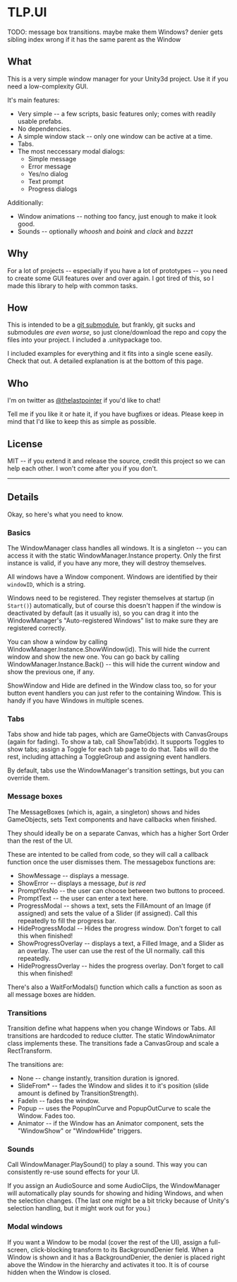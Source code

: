 # TLP.UI


TODO:
message box transitions. maybe make them Windows?
denier gets sibling index wrong if it has the same parent as the Window


## What
This is a very simple window manager for your Unity3d project. Use it if you need a low-complexity GUI.

It's main features:
* Very simple -- a few scripts, basic features only; comes with readily usable prefabs.
* No dependencies.
* A simple window stack -- only one window can be active at a time.
* Tabs.
* The most neccessary modal dialogs:
	* Simple message
	* Error message
	* Yes/no dialog
	* Text prompt
	* Progress dialogs

Additionally:
* Window animations -- nothing too fancy, just enough to make it look good.
* Sounds -- optionally _whoosh_ and _boink_ and _clack_ and _bzzzt_
	
## Why
For a lot of projects -- especially if you have a lot of prototypes -- you need to create some GUI features over and over again. I got tired of this, so I made this library to help with common tasks.

## How
This is intended to be a [git submodule](https://git-scm.com/docs/git-submodule), but frankly, git sucks and submodules _are even worse_, so just clone/download the repo and copy the files into your project. I included a .unitypackage too.

I included examples for everything and it fits into a single scene easily. Check that out. A detailed explanation is at the bottom of this page.

## Who
I'm on twitter as [@thelastpointer](https://twitter.com/thelastpointer) if you'd like to chat!

Tell me if you like it or hate it, if you have bugfixes or ideas. Please keep in mind that I'd like to keep this as simple as possible.

## License
MIT -- if you extend it and release the source, credit this project so we can help each other. I won't come after you if you don't.

---

## Details
Okay, so here's what you need to know.

### Basics

The WindowManager class handles all windows. It is a singleton -- you can access it with the static WindowManager.Instance property. Only the first instance is valid, if you have any more, they will destroy themselves.

All windows have a Window component. Windows are identified by their `windowID`, which is a string.

Windows need to be registered. They register themselves at startup (in `Start()`) automatically, but of course this doesn't happen if the window is deactivated by default (as it usually is), so you can drag it into the WindowManager's "Auto-registered Windows" list to make sure they are registered correctly.

You can show a window by calling WindowManager.Instance.ShowWindow(id). This will hide the current window and show the new one. You can go back by calling WindowManager.Instance.Back() -- this will hide the current window and show the previous one, if any.

ShowWindow and Hide are defined in the Window class too, so for your button event handlers you can just refer to the containing Window. This is handy if you have Windows in multiple scenes.

### Tabs
Tabs show and hide tab pages, which are GameObjects with CanvasGroups (again for fading). To show a tab, call ShowTab(idx). It supports Toggles to show tabs; assign a Toggle for each tab page to do that. Tabs will do the rest, including attaching a ToggleGroup and assigning event handlers.

By default, tabs use the WindowManager's transition settings, but you can override them.

### Message boxes
The MessageBoxes (which is, again, a singleton) shows and hides GameObjects, sets Text components and have callbacks when finished.

They should ideally be on a separate Canvas, which has a higher Sort Order than the rest of the UI.

These are intented to be called from code, so they will call a callback function once the user dismisses them. The messagebox functions are:
* ShowMessage -- displays a message.
* ShowError -- displays a message, _but is red_
* PromptYesNo -- the user can choose between two buttons to proceed.
* PromptText -- the user can enter a text here.
* ProgressModal -- shows a text, sets the FillAmount of an Image (if assigned) and sets the value of a Slider (if assigned). Call this repeatedly to fill the progress bar.
* HideProgressModal -- Hides the progress window. Don't forget to call this when finished!
* ShowProgressOverlay -- displays a text, a Filled Image, and a Slider as an overlay. The user can use the rest of the UI normally. call this repeatedly.
* HideProgressOverlay -- hides the progress overlay. Don't forget to call this when finished!

There's also a WaitForModals() function which calls a function as soon as all message boxes are hidden.

### Transitions
Transition define what happens when you change Windows or Tabs. All transitions are hardcoded to reduce clutter. The static WindowAnimator class implements these. The transitions fade a CanvasGroup and scale a RectTransform.

The transitions are:
* None -- change instantly, transition duration is ignored.
* SlideFrom* -- fades the Window and slides it to it's position (slide amount is defined by TransitionStrength).
* FadeIn -- fades the window.
* Popup -- uses the PopupInCurve and PopupOutCurve to scale the Window. Fades too.
* Animator -- if the Window has an Animator component, sets the "WindowShow" or "WindowHide" triggers.

### Sounds
Call WindowManager.PlaySound() to play a sound. This way you can consistently re-use sound effects for your UI.

If you assign an AudioSource and some AudioClips, the WindowManager will automatically play sounds for showing and hiding Windows, and when the selection changes. (The last one might be a bit tricky because of Unity's selection handling, but it might work out for you.)

### Modal windows
If you want a Window to be modal (cover the rest of the UI), assign a full-screen, click-blocking transform to its BackgroundDenier field. When a Window is shown and it has a BackgroundDenier, the denier is placed right above the Window in the hierarchy and activates it too. It is of course hidden when the Window is closed.
